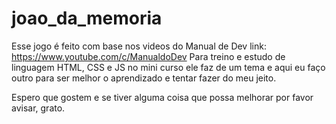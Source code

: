 # joao_da_memoria
 Esse jogo é feito com base nos videos do Manual de Dev link: https://www.youtube.com/c/ManualdoDev
 Para treino e estudo de linguagem HTML, CSS e JS no mini curso ele faz de um tema e aqui eu faço outro para ser melhor o aprendizado e tentar fazer do meu jeito.
 
Espero que gostem e se tiver alguma coisa que possa melhorar por favor avisar, grato.
